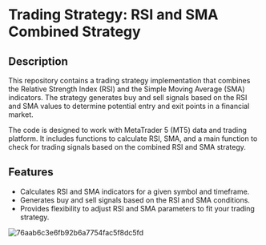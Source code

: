 # Trading Strategy: RSI and SMA Combined Strategy

## Description

This repository contains a trading strategy implementation that combines the Relative Strength Index (RSI) and the Simple Moving Average (SMA) indicators. The strategy generates buy and sell signals based on the RSI and SMA values to determine potential entry and exit points in a financial market.

The code is designed to work with MetaTrader 5 (MT5) data and trading platform. It includes functions to calculate RSI, SMA, and a main function to check for trading signals based on the combined RSI and SMA strategy.

## Features

- Calculates RSI and SMA indicators for a given symbol and timeframe.
- Generates buy and sell signals based on the RSI and SMA conditions.
- Provides flexibility to adjust RSI and SMA parameters to fit your trading strategy.

  
![76aab6c3e6fb92b6a7754fac5f8dc5fd](https://github.com/ic3IT/Python-Trading-Bot-MT5/assets/138330122/a9be95b4-80bf-4ef2-b986-9166d4a6e93f)
